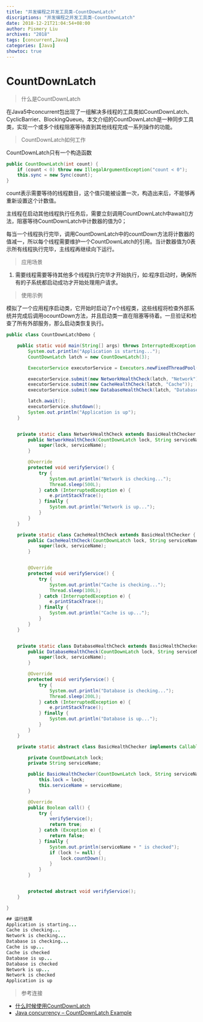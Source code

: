 ```yaml
---
title: "并发编程之并发工具类-CountDownLatch"
discriptions: "并发编程之并发工具类-CountDownLatch"
date: 2018-12-21T21:04:54+08:00
author: Pismery Liu
archives: "2018"
tags: [concurrent,Java]
categories: [Java]
showtoc: true
---
```

<!--more-->

# CountDownLatch

> 什么是CountDownLatch

在Java5中concurrent包出现了一组解决多线程的工具类如CountDownLatch、CyclicBarrier、BlockingQueue。本文介绍的CountDownLatch是一种同步工具类，实现一个或多个线程阻塞等待直到其他线程完成一系列操作的功能。

> CountDownLatch如何工作

CountDownLatch只有一个构造函数

```Java
public CountDownLatch(int count) {
    if (count < 0) throw new IllegalArgumentException("count < 0");
    this.sync = new Sync(count);
}
```

count表示需要等待的线程数目，这个值只能被设置一次，构造出来后，不能够再重新设置这个计数值。

主线程在启动其他线程执行任务后，需要立刻调用CountDownLatch中await()方法，阻塞等待CountDownLatch中计数器的值为0；

每当一个线程执行完毕，调用CountDownLatch中的countDown方法将计数器的值减一，所以每个线程需要维护一个CountDownLatch的引用。当计数器值为0表示所有线程执行完毕，主线程再继续向下运行。


> 应用场景

1. 需要线程需要等待其他多个线程执行完毕才开始执行，如:程序启动时，确保所有的子系统都启动成功才开始处理用户请求。


> 使用示例

模拟了一个应用程序启动类，它开始时启动了n个线程类，这些线程将检查外部系统并完成后调用ocountDown方法，并且启动类一直在阻塞等待着。一旦验证和检查了所有外部服务，那么启动类恢复执行。

```Java
public class CountDownLatchDemo {

    public static void main(String[] args) throws InterruptedException {
        System.out.println("Application is starting...");
        CountDownLatch latch = new CountDownLatch(3);

        ExecutorService executorService = Executors.newFixedThreadPool(3);

        executorService.submit(new NetworkHealthCheck(latch, "Network"));
        executorService.submit(new CacheHealthCheck(latch, "Cache"));
        executorService.submit(new DatabaseHealthCheck(latch, "Database"));

        latch.await();
        executorService.shutdown();
        System.out.println("Application is up");
    }


    private static class NetworkHealthCheck extends BasicHealthChecker {
        public NetworkHealthCheck(CountDownLatch lock, String serviceName) {
            super(lock, serviceName);
        }

        @Override
        protected void verifyService() {
            try {
                System.out.println("Network is checking...");
                Thread.sleep(500L);
            } catch (InterruptedException e) {
                e.printStackTrace();
            } finally {
                System.out.println("Network is up...");
            }
        }
    }

    private static class CacheHealthCheck extends BasicHealthChecker {
        public CacheHealthCheck(CountDownLatch lock, String serviceName) {
            super(lock, serviceName);
        }


        @Override
        protected void verifyService() {
            try {
                System.out.println("Cache is checking...");
                Thread.sleep(100L);
            } catch (InterruptedException e) {
                e.printStackTrace();
            } finally {
                System.out.println("Cache is up...");
            }
        }
    }


    private static class DatabaseHealthCheck extends BasicHealthChecker {
        public DatabaseHealthCheck(CountDownLatch lock, String serviceName) {
            super(lock, serviceName);
        }

        @Override
        protected void verifyService() {
            try {
                System.out.println("Database is checking...");
                Thread.sleep(200L);
            } catch (InterruptedException e) {
                e.printStackTrace();
            } finally {
                System.out.println("Database is up...");
            }
        }
    }

    private static abstract class BasicHealthChecker implements Callable<Boolean> {

        private CountDownLatch lock;
        private String serviceName;

        public BasicHealthChecker(CountDownLatch lock, String serviceName) {
            this.lock = lock;
            this.serviceName = serviceName;
        }

        @Override
        public Boolean call() {
            try {
                verifyService();
                return true;
            } catch (Exception e) {
                return false;
            } finally {
                System.out.println(serviceName + " is checked");
                if (lock != null) {
                    lock.countDown();
                }
            }
        }


        protected abstract void verifyService();
    }

}

## 运行结果
Application is starting...
Cache is checking...
Network is checking...
Database is checking...
Cache is up...
Cache is checked
Database is up...
Database is checked
Network is up...
Network is checked
Application is up
```


> 参考连接

- [什么时候使用CountDownLatch](http://www.importnew.com/15731.html)
- [Java concurrency – CountDownLatch Example](https://howtodoinjava.com/java/multi-threading/when-to-use-countdownlatch-java-concurrency-example-tutorial/)